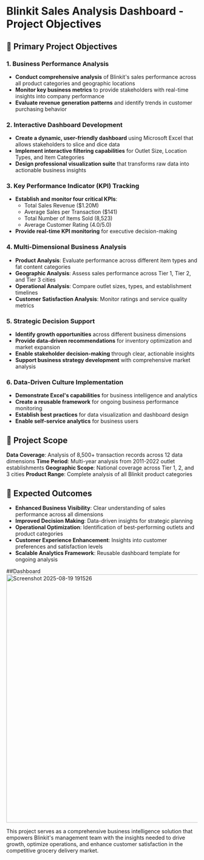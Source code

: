 
# Blinkit Sales Analysis Dashboard - Project Objectives

## 🎯 Primary Project Objectives

### **1. Business Performance Analysis**
- **Conduct comprehensive analysis** of Blinkit's sales performance across all product categories and geographic locations
- **Monitor key business metrics** to provide stakeholders with real-time insights into company performance
- **Evaluate revenue generation patterns** and identify trends in customer purchasing behavior

### **2. Interactive Dashboard Development**
- **Create a dynamic, user-friendly dashboard** using Microsoft Excel that allows stakeholders to slice and dice data
- **Implement interactive filtering capabilities** for Outlet Size, Location Types, and Item Categories
- **Design professional visualization suite** that transforms raw data into actionable business insights

### **3. Key Performance Indicator (KPI) Tracking**
- **Establish and monitor four critical KPIs**:
  - Total Sales Revenue ($1.20M)
  - Average Sales per Transaction ($141)
  - Total Number of Items Sold (8,523)
  - Average Customer Rating (4.0/5.0)
- **Provide real-time KPI monitoring** for executive decision-making

### **4. Multi-Dimensional Business Analysis**
- **Product Analysis**: Evaluate performance across different item types and fat content categories
- **Geographic Analysis**: Assess sales performance across Tier 1, Tier 2, and Tier 3 cities
- **Operational Analysis**: Compare outlet sizes, types, and establishment timelines
- **Customer Satisfaction Analysis**: Monitor ratings and service quality metrics

### **5. Strategic Decision Support**
- **Identify growth opportunities** across different business dimensions
- **Provide data-driven recommendations** for inventory optimization and market expansion
- **Enable stakeholder decision-making** through clear, actionable insights
- **Support business strategy development** with comprehensive market analysis

### **6. Data-Driven Culture Implementation**
- **Demonstrate Excel's capabilities** for business intelligence and analytics
- **Create a reusable framework** for ongoing business performance monitoring
- **Establish best practices** for data visualization and dashboard design
- **Enable self-service analytics** for business users

## 🎪 Project Scope

**Data Coverage**: Analysis of 8,500+ transaction records across 12 data dimensions
**Time Period**: Multi-year analysis from 2011-2022 outlet establishments
**Geographic Scope**: National coverage across Tier 1, 2, and 3 cities
**Product Range**: Complete analysis of all Blinkit product categories

## 🎯 Expected Outcomes

- **Enhanced Business Visibility**: Clear understanding of sales performance across all dimensions
- **Improved Decision Making**: Data-driven insights for strategic planning
- **Operational Optimization**: Identification of best-performing outlets and product categories
- **Customer Experience Enhancement**: Insights into customer preferences and satisfaction levels
- **Scalable Analytics Framework**: Reusable dashboard template for ongoing analysis

##Dashboard 
<img width="1315" height="655" alt="Screenshot 2025-08-19 191526" src="https://github.com/user-attachments/assets/22007762-e739-4d11-b403-e507b1dc07ce" />


This project serves as a comprehensive business intelligence solution that empowers Blinkit's management team with the insights needed to drive growth, optimize operations, and enhance customer satisfaction in the competitive grocery delivery market.


